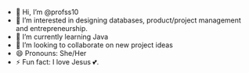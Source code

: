 - 👋 Hi, I’m @profss10
- 👀 I’m interested in designing databases, product/project management and entrepreneurship. 
- 🌱 I’m currently learning Java
- 💞️ I’m looking to collaborate on new project ideas
- 😄 Pronouns: She/Her
- ⚡ Fun fact: I love Jesus 💕.

<!---
profss10/profss10 is a ✨ special ✨ repository because its `README.md` (this file) appears on your GitHub profile.
You can click the Preview link to take a look at your changes.
--->
